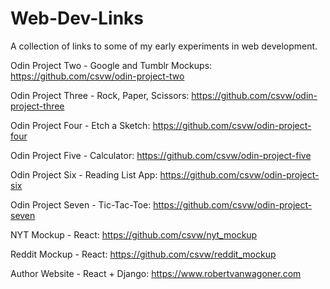 # Web-Dev-Links
A collection of links to some of my early experiments in web development.

Odin Project Two - Google and Tumblr Mockups:
https://github.com/csvw/odin-project-two

Odin Project Three - Rock, Paper, Scissors:
https://github.com/csvw/odin-project-three

Odin Project Four - Etch a Sketch:
https://github.com/csvw/odin-project-four

Odin Project Five - Calculator:
https://github.com/csvw/odin-project-five

Odin Project Six - Reading List App:
https://github.com/csvw/odin-project-six

Odin Project Seven - Tic-Tac-Toe:
https://github.com/csvw/odin-project-seven

NYT Mockup - React:
https://github.com/csvw/nyt_mockup

Reddit Mockup - React:
https://github.com/csvw/reddit_mockup

Author Website - React + Django:
https://www.robertvanwagoner.com



